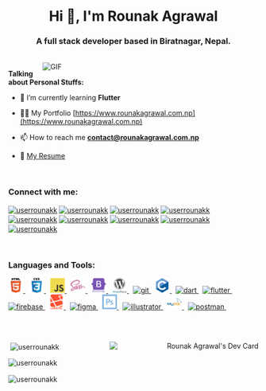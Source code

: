 <h1 align="center">Hi 👋, I'm Rounak Agrawal</h1>
<h3 align="center">A full stack developer based in Biratnagar, Nepal.</h3> <br />
<img align="right" alt="GIF" src="https://media.giphy.com/media/f3iwJFOVOwuy7K6FFw/giphy.gif"  width="435" />

**Talking about Personal Stuffs:**

- 🌱 I’m currently learning **Flutter**

- 👨‍💻 My Portfolio [https://www.rounakagrawal.com.np](https://www.rounakagrawal.com.np)

- 📫 How to reach me **contact@rounakagrawal.com.np**

- 📝 [My Resume](https://rounakagrawal.com.np/wp-content/uploads/2022/05/Resume.pdf)

<br/>

<h3 align="left">Connect with me:</h3>
<p align="left">
<a href="https://facebook.com/userrounakk" target="_blank"><img align="center" src="https://raw.githubusercontent.com/rahuldkjain/github-profile-readme-generator/master/src/images/icons/Social/facebook.svg" alt="userrounakk" height="20" width="30" /></a>
<a href="https://instagram.com/userrounakk" target="_blank"><img align="center" src="https://raw.githubusercontent.com/rahuldkjain/github-profile-readme-generator/master/src/images/icons/Social/instagram.svg" alt="userrounakk" height="20" width="30" /></a>
<a href="https://linkedin.com/in/userrounakk" target="_blank"><img align="center" src="https://raw.githubusercontent.com/rahuldkjain/github-profile-readme-generator/master/src/images/icons/Social/linked-in-alt.svg" alt="userrounakk" height="20" width="30" /></a>
<a href="https://twitter.com/userrounakk" target="_blank"><img align="center" src="https://raw.githubusercontent.com/rahuldkjain/github-profile-readme-generator/master/src/images/icons/Social/twitter.svg" alt="userrounakk" height="20" width="30" /></a>
<a href="https://dev.to/userrounakk" target="_blank"><img align="center" src="https://raw.githubusercontent.com/rahuldkjain/github-profile-readme-generator/master/src/images/icons/Social/devto.svg" alt="userrounakk" height="20" width="30" /></a>
<a href="https://codepen.io/userrounakk" target="_blank"><img align="center" src="https://raw.githubusercontent.com/rahuldkjain/github-profile-readme-generator/master/src/images/icons/Social/codepen.svg" alt="userrounakk" height="20" width="30" /></a>
<a href="https://dribbble.com/userrounakk" target="_blank"><img align="center" src="https://raw.githubusercontent.com/rahuldkjain/github-profile-readme-generator/master/src/images/icons/Social/dribbble.svg" alt="userrounakk" height="20" width="30" /></a>
<a href="https://www.behance.net/userrounakk" target="_blank"><img align="center" src="https://raw.githubusercontent.com/rahuldkjain/github-profile-readme-generator/master/src/images/icons/Social/behance.svg" alt="userrounakk" height="20" width="30" /></a>
<a target="blank" href="#"><img align="center" src="https://visitor-badge.glitch.me/badge?page_id=userrounakk&left_color=black&right_color=#fa6167" alt="userrounakk"  height="20"></a>
</p>
<br />
<h3 align="left">Languages and Tools:</h3>
<p align="left">
<!-- html -->
 <a href="https://www.w3schools.com/html/default.asp" target="_blank" rel="noreferrer"> <img src="https://raw.githubusercontent.com/devicons/devicon/master/icons/html5/html5-original-wordmark.svg" alt="html5" width="30" height="30"/> </a> &nbsp;
 <!-- css -->
 <a href="https://www.w3schools.com/css/" target="_blank" rel="noreferrer"> <img src="https://raw.githubusercontent.com/devicons/devicon/master/icons/css3/css3-original-wordmark.svg" alt="css3" width="30" height="30"/> </a> &nbsp;
 <!-- js -->
 <a href="https://developer.mozilla.org/en-US/docs/Web/JavaScript" target="_blank" rel="noreferrer"> <img src="https://raw.githubusercontent.com/devicons/devicon/master/icons/javascript/javascript-original.svg" alt="javascript" width="30" height="30"/> </a> &nbsp;
 <!-- scss -->
 <a href="https://sass-lang.com" target="_blank" rel="noreferrer"> <img src="https://raw.githubusercontent.com/devicons/devicon/master/icons/sass/sass-original.svg" alt="sass" width="30" height="30"/> </a> &nbsp;
  <!-- bootstrap -->
 <a href="https://getbootstrap.com" target="_blank" rel="noreferrer"> <img src="https://raw.githubusercontent.com/devicons/devicon/master/icons/bootstrap/bootstrap-plain-wordmark.svg" alt="bootstrap" width="30" height="30"/> </a> &nbsp; 
  <!-- wordpress -->
 <a href="https://wordpress.org" target="_blank" rel="noreferrer"> <img src="https://raw.githubusercontent.com/devicons/devicon/master/icons/wordpress/wordpress-original.svg" alt="wordpress" width="30" height="30"/> </a> &nbsp; 
 <!-- git -->
 <a href="https://git-scm.com/" target="_blank" rel="noreferrer"> <img src="https://www.vectorlogo.zone/logos/git-scm/git-scm-icon.svg" alt="git" width="30" height="30"/> </a> &nbsp;
 <!-- C programming -->
<a href="https://www.cprogramming.com/" target="_blank" rel="noreferrer"> <img src="https://raw.githubusercontent.com/devicons/devicon/master/icons/c/c-original.svg" alt="c" width="30" height="30"/> </a> &nbsp;
<!-- Dart -->
 <a href="https://dart.dev" target="_blank" rel="noreferrer"> <img src="https://www.vectorlogo.zone/logos/dartlang/dartlang-icon.svg" alt="dart" width="30" height="30"/> </a> &nbsp;
 <!-- Flutter -->
 <a href="https://flutter.dev" target="_blank" rel="noreferrer"> <img src="https://www.vectorlogo.zone/logos/flutterio/flutterio-icon.svg" alt="flutter" width="30" height="30"/> </a> &nbsp;
 <!-- Firebase -->
 <a href="https://firebase.google.com/" target="_blank" rel="noreferrer"> <img src="https://www.vectorlogo.zone/logos/firebase/firebase-icon.svg" alt="firebase" width="30" height="30"/> </a> &nbsp;
 <!-- Laravel -->
 <a href="https://laravel.com/" target="_blank" rel="noreferrer"> <img src="https://raw.githubusercontent.com/devicons/devicon/master/icons/laravel/laravel-plain-wordmark.svg" alt="laravel" width="30" height="30"/> </a> &nbsp;
 <!-- Figma -->
 <a href="https://www.figma.com/" target="_blank" rel="noreferrer"> <img src="https://www.vectorlogo.zone/logos/figma/figma-icon.svg" alt="figma" width="30" height="30"/> </a> &nbsp;
 <!-- Photoshop -->
 <a href="https://www.photoshop.com/en" target="_blank" rel="noreferrer"> <img src="https://raw.githubusercontent.com/devicons/devicon/master/icons/photoshop/photoshop-line.svg" alt="photoshop" width="30" height="30"/> </a> &nbsp;
 <!-- Illustrator  -->
 <a href="https://www.adobe.com/in/products/illustrator.html" target="_blank" rel="noreferrer"> <img src="https://www.vectorlogo.zone/logos/adobe_illustrator/adobe_illustrator-icon.svg" alt="illustrator" width="30" height="30"/> </a> &nbsp;
 <!-- MySQL -->
 <a href="https://www.mysql.com/" target="_blank" rel="noreferrer"> <img src="https://raw.githubusercontent.com/devicons/devicon/master/icons/mysql/mysql-original-wordmark.svg" alt="mysql" width="30" height="30"/> </a> &nbsp;
 <!-- Postman -->
 <a href="https://postman.com" target="_blank" rel="noreferrer"> <img src="https://www.vectorlogo.zone/logos/getpostman/getpostman-icon.svg" alt="postman" width="30" height="30"/> </a> &nbsp;
 </p>

<br/><br/>
<p align="right">
    <a href="https://app.daily.dev/userrounakk">
        <img src="https://api.daily.dev/devcards/5d99b80f3c39430d9a2cf540557d3f8a.png?r=6t2" width="300" alt="Rounak Agrawal's Dev Card" align="right" />
    </a>
</p>
<p>&nbsp;<img align="center" src="https://github-readme-stats.vercel.app/api?username=userrounakk&show_icons=true&locale=en&theme=dracula"
        alt="userrounakk" />
</p>

<p><img align="center" src="https://github-readme-streak-stats.herokuapp.com/?user=userrounakk&theme=dracula" alt="userrounakk" /></p>
<p>
    <img align="center"
        src="https://github-readme-stats.vercel.app/api/top-langs?username=userrounakk&show_icons=true&locale=en&theme=dracula"
        alt="userrounakk" />
</p>
